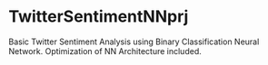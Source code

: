 # TwitterSentimentNNprj
Basic Twitter Sentiment Analysis using Binary Classification Neural Network. Optimization of NN Architecture included.
